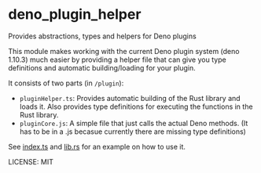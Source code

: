 # deno_plugin_helper
Provides abstractions, types and helpers for Deno plugins

This module makes working with the current Deno plugin system (deno 1.10.3) much easier by providing a helper file that can give you type definitions and automatic building/loading for your plugin.

It consists of two parts (in `/plugin`):

- `pluginHelper.ts`: Provides automatic building of the Rust library and loads it. Also provides type definitions for executing the functions in the Rust library.
- `pluginCore.js`: A simple file that just calls the actual Deno methods. (It has to be in a .js becasue currently there are missing type definitions)

See [index.ts](/index.ts) and [lib.rs](/plugin/src/lib.rs) for an example on how to use it.

LICENSE: MIT

